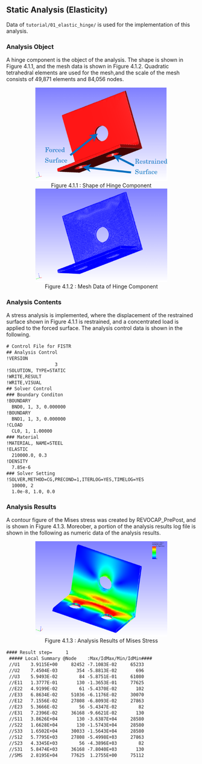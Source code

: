 ## Static Analysis (Elasticity)

Data of `tutorial/01_elastic_hinge/` is used for the implementation of this analysis.

### Analysis Object

A hinge component is the object of the analysis. The shape is shown in Figure 4.1.1, and the mesh data is shown in Figure 4.1.2. Quadratic tetrahedral elements are used for the mesh,and the scale of the mesh consists of 49,871 elements and 84,056 nodes.

<div style="text-align: center;">
<img src="./media/image01_01.png" width="350px"><br>
Figure 4.1.1 : Shape of Hinge Component
</div>

<div style="text-align: center;">
<img src="./media/image01_02.png" width="350px"><br>
Figure 4.1.2 : Mesh Data of Hinge Component
</div>

### Analysis Contents

A stress analysis is implemented, where the displacement of the restrained surface shown in Figure 4.1.1 is restrained, and a concentrated load is applied to the forced surface. The analysis control data is shown in the following.

```
# Control File for FISTR
## Analysis Control
!VERSION
                  3
!SOLUTION, TYPE=STATIC
!WRITE,RESULT
!WRITE,VISUAL
## Solver Control
### Boundary Conditon
!BOUNDARY
  BND0, 1, 3, 0.000000
!BOUNDARY
  BND1, 1, 3, 0.000000
!CLOAD
  CL0, 1, 1.00000
### Material
!MATERIAL, NAME=STEEL
!ELASTIC
  210000.0, 0.3
!DENSITY
  7.85e-6
### Solver Setting
!SOLVER,METHOD=CG,PRECOND=1,ITERLOG=YES,TIMELOG=YES
  10000, 2
  1.0e-8, 1.0, 0.0
```

### Analysis Results

A contour figure of the Mises stress was created by REVOCAP_PrePost, and is shown in Figure 4.1.3. Moreober, a portion of the analysis results log file is shown in the following as numeric data of the analysis results.

<div style="text-align: center;">
<img src="./media/image01_03.png" width="350px"><br>
Figure 4.1.3 : Analysis Results of Mises Stress
</div>

```
#### Result step=     1
 ##### Local Summary @Node    :Max/IdMax/Min/IdMin####
 //U1    3.9115E+00     82452 -7.1083E-02     65233
 //U2    7.4504E-03       354 -5.8813E-02       696
 //U3    5.9493E-02        84 -5.8751E-01     61080
 //E11   1.3777E-01       130 -1.3653E-01     77625
 //E22   4.9199E-02        61 -5.4370E-02       102
 //E33   6.8634E-02     51036 -6.1176E-02     30070
 //E12   7.1556E-02     27808 -6.8093E-02     27863
 //E23   5.3666E-02        56 -5.4347E-02        82
 //E31   7.2396E-02     36168 -9.6621E-02       130
 //S11   3.8626E+04       130 -3.6387E+04     28580
 //S22   1.6628E+04       130 -1.5743E+04     28580
 //S33   1.6502E+04     30033 -1.5643E+04     28580
 //S12   5.7795E+03     27808 -5.4998E+03     27863
 //S23   4.3345E+03        56 -4.3896E+03        82
 //S31   5.8474E+03     36168 -7.8040E+03       130
 //SMS   2.8195E+04     77625  1.2755E+00     75112
```

